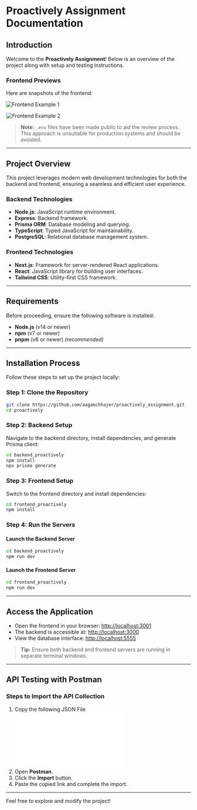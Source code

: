 <!-- # Proactively - Assignment

## Preview

![Frontend](https://github.com/user-attachments/assets/60d49ed4-80f2-4de5-a952-f225b656ecfd)

![Frontend](https://github.com/user-attachments/assets/df9035c9-86ba-46af-9755-dd1d1672ad7f)




> [!WARNING]
> Made ```.env``` files public for the convenience of the reviewer. This is not recommended in a production environment.

## Tech Stack

### Backend
- Node.js
- Express
- Prisma
- TypeScript
- PostgreSQL (Database)

### Frontend
- Next.js
- React
- Tailwind CSS


### Prerequisites
- Node.js (v14 or higher)
- npm (v7 or higher)
- pnpm (v6 or higher)(recommended)

### Installation Steps

1. Clone the repository:
    ```sh
    git clone https://github.com/aagamchhajer/proactively_assignment.git
    cd proactively
    ```

2. Install Backend Dependencies
    ```sh
    cd backend_proactively
    npm install
    npx prisma generate
    ```

3. Install Frontend Dependencies
    ```sh
    cd frontend_proactively
    npm install
    ```
4. Start the Backend Server
    ```sh
    cd backend_proactively
    npm run dev
    ```
5. Start the Frontend Server
    ```sh
    cd frontend_proactively
    npm run dev
    ```
6. Open [http://localhost:3001](http://localhost:3001) in your browser to see the frontend.

> [!NOTE]
> Step 5 and Step 6 should be run in separate terminals but both processes should be running simultaneously.

8. Backend running on [http://localhost:3000](http://localhost:3000).

9. To see the Database open [http://localhost:5555](http://localhost:5555) in your browser.

## API Testing Steps

You can test the API using Postman. Import the following Postman collection to get started:

1. Copy the given json link : ```https://raw.githubusercontent.com/aagamchhajer/proactively/refs/heads/main/aagamchhajer.json```
2. Open Postman
3. Click on Import
4. Paste the copied link

[Preview](https://github.com/user-attachments/assets/4dd60de9-4f2d-4088-a2c7-3424a039b233)

 -->
# Proactively Assignment Documentation

## Introduction

Welcome to the **Proactively Assignment**! Below is an overview of the project along with setup and testing instructions.

### Frontend Previews

Here are snapshots of the frontend:

![Frontend Example 1](https://github.com/user-attachments/assets/60d49ed4-80f2-4de5-a952-f225b656ecfd)

![Frontend Example 2](https://github.com/user-attachments/assets/df9035c9-86ba-46af-9755-dd1d1672ad7f)

> **Note:** `.env` files have been made public to aid the review process. This approach is unsuitable for production systems and should be avoided.

---

## Project Overview

This project leverages modern web development technologies for both the backend and frontend, ensuring a seamless and efficient user experience.

### Backend Technologies
- **Node.js**: JavaScript runtime environment.
- **Express**: Backend framework.
- **Prisma ORM**: Database modeling and querying.
- **TypeScript**: Typed JavaScript for maintainability.
- **PostgreSQL**: Relational database management system.

### Frontend Technologies
- **Next.js**: Framework for server-rendered React applications.
- **React**: JavaScript library for building user interfaces.
- **Tailwind CSS**: Utility-first CSS framework.

---

## Requirements

Before proceeding, ensure the following software is installed:

- **Node.js** (v14 or newer)
- **npm** (v7 or newer)
- **pnpm** (v6 or newer) *(recommended)*

---

## Installation Process

Follow these steps to set up the project locally:

### Step 1: Clone the Repository
```bash
git clone https://github.com/aagamchhajer/proactively_assignment.git
cd proactively
```

### Step 2: Backend Setup
Navigate to the backend directory, install dependencies, and generate Prisma client:
```bash
cd backend_proactively
npm install
npx prisma generate
```

### Step 3: Frontend Setup
Switch to the frontend directory and install dependencies:
```bash
cd frontend_proactively
npm install
```

### Step 4: Run the Servers

#### Launch the Backend Server
```bash
cd backend_proactively
npm run dev
```

#### Launch the Frontend Server
```bash
cd frontend_proactively
npm run dev
```

---

## Access the Application

- Open the frontend in your browser: [http://localhost:3001](http://localhost:3001)
- The backend is accessible at: [http://localhost:3000](http://localhost:3000)
- View the database interface: [http://localhost:5555](http://localhost:5555)

> **Tip:** Ensure both backend and frontend servers are running in separate terminal windows.

---

## API Testing with Postman

### Steps to Import the API Collection

1. Copy the following JSON File ![Json File](/aagamchhajer.json)
2. Open **Postman**.
3. Click the **Import** button.
4. Paste the copied link and complete the import.

<!-- ### API Preview -->

<!-- ![Postman Preview](https://github.com/user-attachments/assets/4dd60de9-4f2d-4088-a2c7-3424a039b233) -->

---

Feel free to explore and modify the project!
